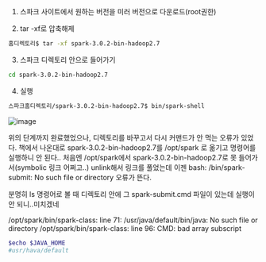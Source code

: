 1. 스파크 사이트에서 원하는 버전을 미러 버전으로 다운로드(root권한)

2. tar -xf로 압축해제
```bash
홈디렉토리$ tar -xf spark-3.0.2-bin-hadoop2.7
```

3. 스파크 디렉토리 안으로 들어가기
```bash
cd spark-3.0.2-bin-hadoop2.7
```

4. 실행
```bash
스파크홈디렉토리/spark-3.0.2-bin-hadoop2.7$ bin/spark-shell
```
![image](https://user-images.githubusercontent.com/73813367/120912408-c9205e80-c6c9-11eb-9696-18f1364c45a0.png)


위의 단계까지 완료했었으나, 디렉토리를 바꾸고서 다시 커맨드가 안 먹는 오류가 있었다.
책에서 나온대로 spark-3.0.2-bin-hadoop2.7를 /opt/spark 로 옮기고 명령어를 실행하니 안 된다..
처음엔 /opt/spark에서 spark-3.0.2-bin-hadoop2.7로 못 들어가서(symbolic 링크 어쩌고..) unlink해서 링크를 풀었는데 이젠 
bash: /bin/spark-submit: No such file or directory 오류가 뜬다.

분명히 ls 명령어로 볼 때 디렉토리 안에 그 spark-submit.cmd 파일이 있는데 실행이 안 되니..미치겠네

/opt/spark/bin/spark-class: line 71: /usr/java/default/bin/java: No such file or directory
/opt/spark/bin/spark-class: line 96: CMD: bad array subscript

```bash
$echo $JAVA_HOME
#usr/hava/default

```
